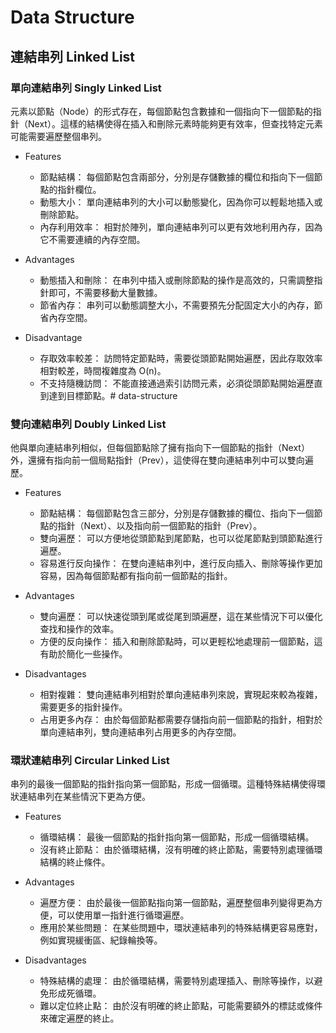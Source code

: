 # Data Structure

## 連結串列 Linked List

### 單向連結串列 Singly Linked List

元素以節點（Node）的形式存在，每個節點包含數據和一個指向下一個節點的指針（Next）。這樣的結構使得在插入和刪除元素時能夠更有效率，但查找特定元素可能需要遍歷整個串列。

- Features
  - 節點結構： 每個節點包含兩部分，分別是存儲數據的欄位和指向下一個節點的指針欄位。
  - 動態大小： 單向連結串列的大小可以動態變化，因為你可以輕鬆地插入或刪除節點。
  - 內存利用效率： 相對於陣列，單向連結串列可以更有效地利用內存，因為它不需要連續的內存空間。

- Advantages
  - 動態插入和刪除： 在串列中插入或刪除節點的操作是高效的，只需調整指針即可，不需要移動大量數據。
  - 節省內存： 串列可以動態調整大小，不需要預先分配固定大小的內存，節省內存空間。

- Disadvantage
  - 存取效率較差： 訪問特定節點時，需要從頭節點開始遍歷，因此存取效率相對較差，時間複雜度為 O(n)。
  - 不支持隨機訪問： 不能直接通過索引訪問元素，必須從頭節點開始遍歷直到達到目標節點。# data-structure

### 雙向連結串列 Doubly Linked List

他與單向連結串列相似，但每個節點除了擁有指向下一個節點的指針（Next）外，還擁有指向前一個局點指針（Prev），這使得在雙向連結串列中可以雙向遍歷。

- Features
  - 節點結構： 每個節點包含三部分，分別是存儲數據的欄位、指向下一個節點的指針（Next）、以及指向前一個節點的指針（Prev）。
  - 雙向遍歷： 可以方便地從頭節點到尾節點，也可以從尾節點到頭節點進行遍歷。
  - 容易進行反向操作： 在雙向連結串列中，進行反向插入、刪除等操作更加容易，因為每個節點都有指向前一個節點的指針。

- Advantages
  - 雙向遍歷： 可以快速從頭到尾或從尾到頭遍歷，這在某些情況下可以優化查找和操作的效率。
  - 方便的反向操作： 插入和刪除節點時，可以更輕松地處理前一個節點，這有助於簡化一些操作。

- Disadvantages
  - 相對複雜： 雙向連結串列相對於單向連結串列來說，實現起來較為複雜，需要更多的指針操作。
  - 占用更多內存： 由於每個節點都需要存儲指向前一個節點的指針，相對於單向連結串列，雙向連結串列占用更多的內存空間。

### 環狀連結串列 Circular Linked List

串列的最後一個節點的指針指向第一個節點，形成一個循環。這種特殊結構使得環狀連結串列在某些情況下更為方便。

- Features
  - 循環結構： 最後一個節點的指針指向第一個節點，形成一個循環結構。
  - 沒有終止節點： 由於循環結構，沒有明確的終止節點，需要特別處理循環結構的終止條件。

- Advantages
  - 遍歷方便： 由於最後一個節點指向第一個節點，遍歷整個串列變得更為方便，可以使用單一指針進行循環遍歷。
  - 應用於某些問題： 在某些問題中，環狀連結串列的特殊結構更容易應對，例如實現緩衝區、紀錄輪換等。

- Disadvantages
  - 特殊結構的處理： 由於循環結構，需要特別處理插入、刪除等操作，以避免形成死循環。
  - 難以定位終止點： 由於沒有明確的終止節點，可能需要額外的標誌或條件來確定遍歷的終止。
